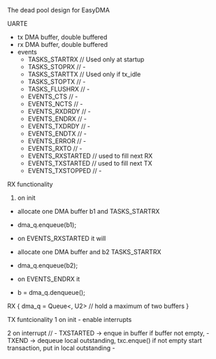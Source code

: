 The dead pool design for EasyDMA


UARTE
 - tx DMA buffer, double buffered
 - rx DMA buffer, double buffered
 - events
    - TASKS_STARTRX     // Used only at startup
    - TASKS_STOPRX      // -
    - TASKS_STARTTX     // Used only if tx_idle
    - TASKS_STOPTX      // -
    - TASKS_FLUSHRX     // -
    - EVENTS_CTS        // -
    - EVENTS_NCTS       // -
    - EVENTS_RXDRDY     // -
    - EVENTS_ENDRX      // -
    - EVENTS_TXDRDY     // -
    - EVENTS_ENDTX      // -
    - EVENTS_ERROR      // -
    - EVENTS_RXTO       // -
    - EVENTS_RXSTARTED  // used to fill next RX
    - EVENTS_TXSTARTED  // used to fill next TX
    - EVENTS_TXSTOPPED  // -

RX functionality

1. on init
- allocate one DMA buffer b1 and TASKS_STARTRX
- dma_q.enqueue(b1);

- on EVENTS_RXSTARTED it will
- allocate one DMA buffer and b2 TASKS_STARTRX
- dma_q.enqueue(b2);


- on EVENTS_ENDRX it
- b = dma_q.denqueue();

RX {
    dma_q = Queue<<DMAPool>, U2> // hold a maximum of two buffers
}

TX funtcionality
1 on init
    - enable interrupts

2 on interrupt
//    - TXSTARTED -> enque in buffer if buffer not empty,
    - TXEND ->
        dequeue local outstanding,
        txc.enque() if not empty start transaction, put in local outstanding
    -
